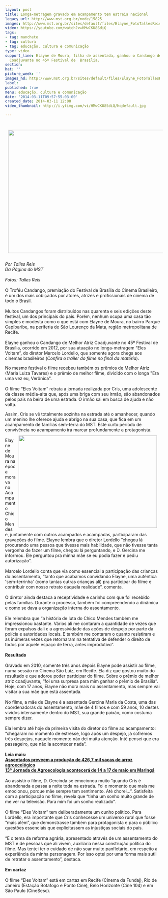 ```yaml
---
layout: post
title: Longa-metragem gravado em acampamento tem estreia nacional
legacy_url: http://www.mst.org.br/node/15825
images: http://www.mst.org.br/sites/default/files/Elayne_FotoTallesReis-MST.jpg
video: https://youtube.com/watch?v=HMwCKU8SdiQ
tags:
- tag: manchete
- tag: cultura
- tag: educação, cultura e comunicação
type: video
support_line: Elayne de Moura, filha de assentada, ganhou o Candango de Melhor Atriz
  Coadjuvante no 45º Festival de  Brasília.
section: 
hat: ''
picture_week: ''
images_hd: http://www.mst.org.br/sites/default/files/Elayne_FotoTallesReis-MST.jpg
label: 
published: true
menu: educação, cultura e comunicação
date: '2014-03-11T09:57:55-03:00'
created_date: 2014-03-11 12:00
video_thumbnail: http://i.ytimg.com/vi/HMwCKU8SdiQ/hqdefault.jpg

---
```

<p><br><em><img style="margin: 10px;" src="http://www.mst.org.br/sites/default/files/Elayne_FotoTallesReis-MST.jpg" alt="" height="400" width="600"><br><br>Por Talles Reis<br>Da Página do MST</em><br><em><br>Fotos: Talles Reis<br></em><br>O Troféu Candango, premiação do Festival de Brasília do Cinema Brasileiro, é um dos mais cobiçados por atores, atrizes e profissionais de cinema de todo o Brasil. <br><br>Muitos Candangos foram distribuídos nas quarenta e seis edições deste festival, um dos principais do país. Porém, nenhum ocupa uma casa tão simples e modesta como o que está com Elayne de Moura, no bairro Parque Capibaribe, na periferia de São Lourenço da Mata, região metropolitana de Recife. <br><br>Elayne ganhou o Candango de Melhor Atriz Coadjuvante no 45º Festival de Brasília, ocorrido em 2012, por sua atuação no longa-metragem “Eles Voltam”, do diretor Marcelo Lordello, que somente agora chega aos cinemas brasileiros (<em>Confira o trailer do filme no final da matéria</em>).</p><p>No mesmo festival o filme recebeu também os prêmios de Melhor Atriz (Maria Luiza Tavares) e o prêmio de melhor filme, dividido com o longa "Era uma vez eu, Verônica".<br><br>O filme “Eles Voltam” retrata a jornada realizada por Cris, uma adolescente da classe média-alta que, após uma briga com seu irmão, são abandonados pelos pais na beira de uma estrada. O irmão sai em busca de ajuda e não volta.</p><p>Assim, Cris se vê totalmente sozinha na estrada até o amanhecer, quando um menino lhe oferece ajuda e abrigo na sua casa, que fica em um acampamento de famílias sem-terra do MST. Este curto período de convivência no acampamento irá marcar profundamente a protagonista.<br><img style="margin: 10px; float: right;" src="http://www.mst.org.br/sites/default/files/Gercina1_FotoTallesReis-MST.jpg" alt="" height="300" width="450"><br>Elayne de Moura na época morava no Acampamento Chico Mendes e, juntamente com outros acampados e acampadas, participaram das gravações do filme. Elayne lembra que o diretor Lordello “chegou lá procurando uma pessoa que tivesse mais habilidade, que não tivesse tanta vergonha de fazer um filme, chegou lá perguntando, e D. Gercina me informou. Ele perguntou pra minha mãe se eu podia fazer e pediu autorização”. <br><br>Marcelo Lordello conta que via como essencial a participação das crianças do assentamento, “tanto que acabamos convidando Elayne, uma autêntica 'sem-terrinha' (como tantas outras crianças ali) pra participar do filme e contribuir com nosso retrato daquela realidade”, comenta. <br><br>O diretor ainda destaca a receptividade e carinho com que foi recebido pelas famílias. Durante o processo, também foi compreendendo a dinâmica e como se dava a organização interna do assentamento. <br><br>Ele relembra que “a história de luta do Chico Mendes também me impressionou bastante. Vários ali me contaram a quantidade de vezes que foram expulsos dali e a agressividade das ações de despejo por parte da polícia e autoridades locais. E também me contaram o quanto resistiram e as inúmeras vezes que retornaram na tentativa de defender o direito de todos por aquele espaço de terra, antes improdutivo”.<br><br><strong>Resultado<br></strong><br>Gravado em 2010, somente três anos depois Elayne pode assistir ao filme, numa sessão no Cinema São Luiz, em Recife. Ela diz que gostou muito do resultado e que adorou poder participar do filme. Sobre o prêmio de melhor atriz coadjuvante, “foi uma surpresa para mim ganhar o prêmio de Brasília”. Hoje, com 17 anos, Elayne não mora mais no assentamento, mas sempre vai visitar a sua mãe que está assentada.<br><br>No filme, a mãe de Elayne é a assentada Gercina Maria da Costa, uma das coordenadoras do assentamento, mãe de 4 filhos e com 59 anos, 10 destes vividos intensamente dentro do MST, sua grande paixão, como costuma sempre dizer. <br><br>Ela lembra até hoje da primeira visita do diretor do filme ao acampamento: “chegaram no momento de estresse, logo após um despejo, já sofremos três despejos, naquele momento não dei muita atenção. Inté pensei que era passageiro, que não ia acontecer nada”.<br><br><strong>Leia mais:<br></strong><a href="http://www.mst.org.br/node/15802"><strong>Assentados preveem a produção de 426,7 mil sacas de arroz agroecológico <br></strong></a><a href="http://www.mst.org.br/node/15794"><strong>13ª Jornada de Agroecologia acontecerá de 14 a 17 de maio em Maringá <br></strong></a><br>Ao assistir o filme, D. Gercinda se emocionou muito “quando Cris é abandonada e passa a noite toda na estrada. Foi o momento que mais me emocionou, porque mãe sempre tem sentimento. Até chorei...”. Satisfeita com a participação no filme, revela que “tinha um sonho muito grande de me ver na televisão. Para mim foi um sonho realizado”.<br><br>O filme “Eles Voltam” tem deliberadamente um cunho político. Para Lordello, era importante que Cris conhecesse um universo rural que fosse “mais além”, que demonstrasse também para protagonista e para o público questões essenciais que explicitassem as injustiças sociais do país. <br><br>“E o tema da reforma agrária, apresentado através de um assentamento do MST e de pessoas que ali vivem, auxiliaria nessa construção política do filme. Mas tentei ter o cuidado de não soar muito panfletário, em respeito à experiência da minha personagem. Por isso optei por uma forma mais sutil de retratar o assentamento”, destaca. <br><strong><br>Em cartaz</strong><br><br>O filme “Eles Voltam” está em cartaz em Recife (Cinema da Fundaj), Rio de Janeiro (Estação Botafogo e Ponto Cine), Belo Horizonte (Cine 104) e em São Paulo (CineSesc).<br><br><br><object data="http://www.youtube.com/v/HMwCKU8SdiQ" type="application/x-shockwave-flash" height="500" width="600"><param name="data" value="http://www.youtube.com/v/HMwCKU8SdiQ"><param name="src" value="http://www.youtube.com/v/HMwCKU8SdiQ"></object></p>
